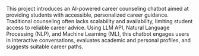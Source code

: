 This project introduces an AI-powered career counseling chatbot aimed 
at providing students with accessible, personalized career guidance. 
Traditional counseling often lacks scalability and availability, 
limiting student access to reliable career advice. Using LLM API, 
Natural Language Processing (NLP), and Machine Learning (ML), 
this chatbot engages users in interactive conversations, 
evaluates academic and personal profiles, and suggests 
suitable career paths.

